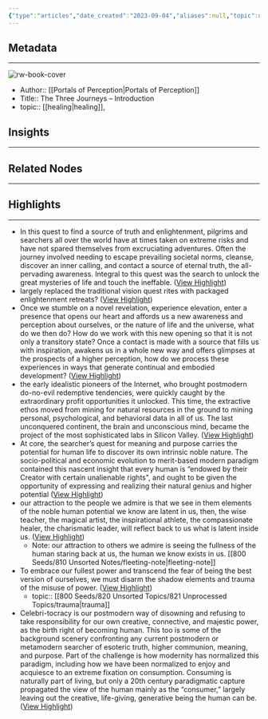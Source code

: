 ```yaml
---
{"type":"articles","date_created":"2023-09-04","aliases":null,"topic":null,"url":"https://portalsofperception.org/portals/the-three-journeys-introduction-part-1d-2/","layout":null,"banner":null,"dg-publish":true,"tags":null,"permalink":"/300-biblio/200-articles/the-three-journeys-introduction/","dgPassFrontmatter":true,"created":"2023-10-20T12:44:21.000-05:00","updated":"2023-10-20T12:44:21.000-05:00"}
---
```


## Metadata
---
![rw-book-cover](https://portalsofperception.org/wp-content/uploads/2022/09/The-Escape.jpg)
- Author:: [[Portals of Perception\|Portals of Perception]]
- Title:: The Three Journeys – Introduction
- topic:: [[healing\|healing]], 



## Insights
---
## Related Nodes
---

## Highlights 
---
- In this quest to find a source of truth and enlightenment, pilgrims and searchers all over the world have at times taken on extreme risks and have not spared themselves from excruciating adventures. Often the journey involved needing to escape prevailing societal norms, cleanse, discover an inner calling, and contact a source of eternal truth, the all-pervading awareness. Integral to this quest was the search to unlock the great mysteries of life and touch the ineffable. ([View Highlight](https://read.readwise.io/read/01h9eraw49zt00amqwhq1wrd79))
- largely replaced the traditional vision quest rites with packaged enlightenment retreats? ([View Highlight](https://read.readwise.io/read/01h9erbsgveshemq195bqw3k3p))
- Once we stumble on a novel revelation, experience elevation, enter a presence that opens our heart and affords us a new awareness and perception about ourselves, or the nature of life and the universe, what do we then do? How do we work with this new opening so that it is not only a transitory state?
  Once a contact is made with a source that fills us with inspiration, awakens us in a whole new way and offers glimpses at the prospects of a higher perception, how do we process these experiences in ways that generate continual and embodied development? ([View Highlight](https://read.readwise.io/read/01h9erd0keaatvzvwsk1kqqej6))
- the early idealistic pioneers of the Internet, who brought postmodern do-no-evil redemptive tendencies, were quickly caught by the extraordinary profit opportunities it unlocked. This time, the extractive ethos moved from mining for natural resources in the ground to mining personal, psychological, and behavioral data in all of us. The last unconquered continent, the brain and unconscious mind, became the project of the most sophisticated labs in Silicon Valley. ([View Highlight](https://read.readwise.io/read/01h9erj1ktxa2wt85bvtrewvr8))
- At core, the searcher’s quest for meaning and purpose carries the potential for human life to discover its own intrinsic noble nature.
  The socio-political and economic evolution to merit-based modern paradigm contained this nascent insight that every human is “endowed by their Creator with certain unalienable rights", and ought to be given the opportunity of expressing and realizing their natural genius and higher potential ([View Highlight](https://read.readwise.io/read/01h9erjj6ndt6zzdbypcann2h1))
- our attraction to the people we admire is that we see in them elements of the noble human potential we know are latent in us, then, the wise teacher, the magical artist, the inspirational athlete, the compassionate healer, the charismatic leader, will reflect back to us what is latent inside us. ([View Highlight](https://read.readwise.io/read/01h9ersxesjgx7ftspbkzst59d))
    - Note: our attraction to others we admire is seeing the fullness of the human staring back at us, the human we know exists in us. [[800 Seeds/810 Unsorted Notes/fleeting-note\|fleeting-note]]
- To embrace our fullest power and transcend the fear of being the best version of ourselves, we must disarm the shadow elements and trauma of the misuse of power. ([View Highlight](https://read.readwise.io/read/01h9ervgmatp33xxk3rntk9z4j))
    - topic:: [[800 Seeds/820 Unsorted Topics/821 Unprocessed Topics/trauma\|trauma]] 
- Celebri-tocracy is our postmodern way of disowning and refusing to take responsibility for our own creative, connective, and majestic power, as the birth right of becoming human. This too is some of the background scenery confronting any current postmodern or metamodern searcher of esoteric truth, higher communion, meaning, and purpose.
  Part of the challenge is how modernity has normalized this paradigm, including how we have been normalized to enjoy and acquiesce to an extreme fixation on consumption. Consuming is naturally part of living, but only a 20th century paradigmatic capture propagated the view of the human mainly as the “consumer,” largely leaving out the creative, life-giving, generative being the human can be. ([View Highlight](https://read.readwise.io/read/01h9errj6vqawyft444nprfna8))
